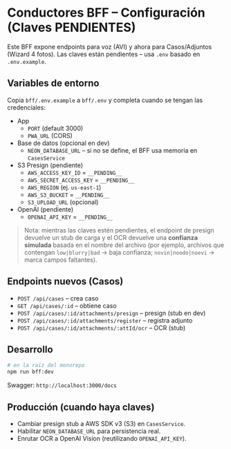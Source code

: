 # Conductores BFF – Configuración (Claves PENDIENTES)

Este BFF expone endpoints para voz (AVI) y ahora para Casos/Adjuntos (Wizard 4 fotos). Las claves están pendientes – usa `.env` basado en `.env.example`.

## Variables de entorno

Copia `bff/.env.example` a `bff/.env` y completa cuando se tengan las credenciales:

- App
  - `PORT` (default 3000)
  - `PWA_URL` (CORS)
- Base de datos (opcional en dev)
  - `NEON_DATABASE_URL` – si no se define, el BFF usa memoria en `CasesService`
- S3 Presign (pendiente)
  - `AWS_ACCESS_KEY_ID` = `__PENDING__`
  - `AWS_SECRET_ACCESS_KEY` = `__PENDING__`
  - `AWS_REGION` (ej. `us-east-1`)
  - `AWS_S3_BUCKET` = `__PENDING__`
  - `S3_UPLOAD_URL` (opcional)
- OpenAI (pendiente)
  - `OPENAI_API_KEY` = `__PENDING__`

> Nota: mientras las claves estén pendientes, el endpoint de presign devuelve un stub de carga y el OCR devuelve una **confianza simulada** basada en el nombre del archivo (por ejemplo, archivos que contengan `low|blurry|bad` → baja confianza; `novin|noodo|noevi` → marca campos faltantes).

## Endpoints nuevos (Casos)

- `POST /api/cases` – crea caso
- `GET /api/cases/:id` – obtiene caso
- `POST /api/cases/:id/attachments/presign` – presign (stub en dev)
- `POST /api/cases/:id/attachments/register` – registra adjunto
- `POST /api/cases/:id/attachments/:attId/ocr` – OCR (stub)

## Desarrollo

```bash
# en la raíz del monorepo
npm run bff:dev
```

Swagger: `http://localhost:3000/docs`

## Producción (cuando haya claves)

- Cambiar presign stub a AWS SDK v3 (S3) en `CasesService`.
- Habilitar `NEON_DATABASE_URL` para persistencia real.
- Enrutar OCR a OpenAI Vision (reutilizando `OPENAI_API_KEY`).


